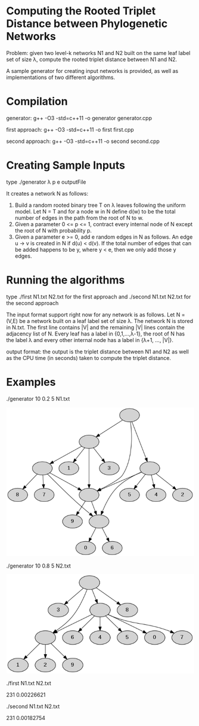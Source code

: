 # Computing the Rooted Triplet Distance between Phylogenetic Networks

Problem: given two level-k networks N1 and N2 built on the same leaf label set of size λ, compute the rooted triplet distance between N1 and N2.

A sample generator for creating input networks is provided, as well as implementations of two different algorithms.

# Compilation

generator: g++ -O3 -std=c++11 -o generator generator.cpp

first approach: g++ -O3 -std=c++11 -o first first.cpp

second approach: g++ -O3 -std=c++11 -o second second.cpp

# Creating Sample Inputs

type ./generator λ p e outputFile

It creates a network N as follows:

1. Build a random rooted binary tree T on λ leaves following the uniform model. Let N = T and for a node w in N define d(w) to be the total number of edges in the path from the root of N to w.
2. Given a parameter 0 <= p <= 1, contract every internal node of N except the root of N with probability p.
3. Given a parameter e >= 0, add e random edges in N as follows. An edge u -> v is created in N if d(u) < d(v). If the total number of edges that can be added happens to be y, where y < e, then we only add those y edges.

# Running the algorithms

type ./first N1.txt N2.txt for the first approach and ./second N1.txt N2.txt for the second approach

The input format support right now for any network is as follows. Let N = (V,E) be a network built on a leaf label set of size λ. The network N is stored in N.txt. The first line contains |V| and the remaining |V| lines contain the adjacency list of N. Every leaf has a label in {0,1,...,λ-1}, the root of N has the label λ and every other internal node has a label in {λ+1, ..., |V|}.

output format: the output is the triplet distance between N1 and N2 as well as the CPU time (in seconds) taken to compute the triplet distance.

# Examples

./generator 10 0.2 5 N1.txt

![Screenshot](images/N1.png)

./generator 10 0.8 5 N2.txt

![Screenshot](images/N2.png)

./first N1.txt N2.txt

231	0.00226621

./second N1.txt N2.txt

231	0.00182754

